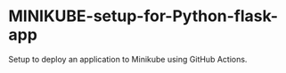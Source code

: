 # MINIKUBE-setup-for-Python-flask-app
Setup to deploy an application to Minikube using GitHub Actions.
